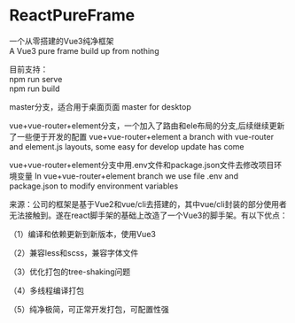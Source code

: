 # ReactPureFrame

一个从零搭建的Vue3纯净框架 <br/>
A Vue3 pure frame build up from nothing

目前支持：<br/>
npm run serve<br/>
npm run build

master分支，适合用于桌面页面
master for desktop

vue+vue-router+element分支，一个加入了路由和ele布局的分支,后续继续更新了一些便于开发的配置
vue+vue-router+element a branch with vue-router and element.js layouts, some easy for develop update has come

vue+vue-router+element分支中用.env文件和package.json文件去修改项目环境变量
In vue+vue-router+element branch we use file .env and package.json to modify environment variables

来源：公司的框架是基于Vue2和vue/cli去搭建的，其中vue/cli封装的部分使用者无法接触到。遂在react脚手架的基础上改造了一个Vue3的脚手架。有以下优点：

（1）编译和依赖更新到新版本，使用Vue3

（2）兼容less和scss，兼容字体文件

（3）优化打包的tree-shaking问题

（4）多线程编译打包

（5）纯净极简，可正常开发打包，可配置性强

